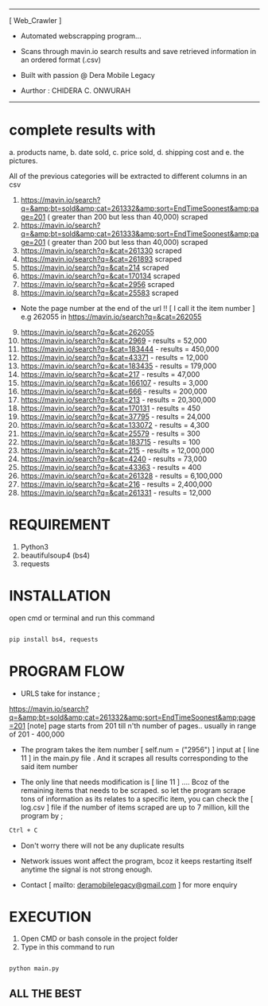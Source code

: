 ***
 
 [ Web_Crawler ] 
 
 + Automated webscrapping program...
 
 + Scans through mavin.io search results and save retrieved information in an ordered format (.csv)
 
 + Built with passion @ Dera Mobile Legacy
 
 + Aurthor : CHIDERA C. ONWURAH
 
***

# complete results with 

a. products name, 
b. date sold, 
c. price sold, 
d. shipping cost and 
e. the pictures. 

All of the previous categories will be extracted to different columns in an csv


1. https://mavin.io/search?q=&amp;bt=sold&amp;cat=261332&amp;sort=EndTimeSoonest&amp;page=201    ( greater than 200 but less than 40,000) scraped
2. https://mavin.io/search?q=&amp;bt=sold&amp;cat=261333&amp;sort=EndTimeSoonest&amp;page=201    ( greater than 200 but less than 40,000) scraped 
3. https://mavin.io/search?q=&cat=261330 scraped 
4. https://mavin.io/search?q=&cat=261893 scraped
5. https://mavin.io/search?q=&cat=214  scraped
6. https://mavin.io/search?q=&cat=170134 scraped
7. https://mavin.io/search?q=&cat=2956 scraped
8. https://mavin.io/search?q=&cat=25583 scraped

* Note the page number at the end of the url !!
[ I call it the item number ] 
e.g 262055 in https://mavin.io/search?q=&cat=262055
9. https://mavin.io/search?q=&cat=262055 
10. https://mavin.io/search?q=&cat=2969 - results = 52,000 
11. https://mavin.io/search?q=&cat=183444 - results = 450,000 
12. https://mavin.io/search?q=&cat=43371 - results = 12,000 
13. https://mavin.io/search?q=&cat=183435 - results = 179,000 
14. https://mavin.io/search?q=&cat=217 - results = 47,000 
15. https://mavin.io/search?q=&cat=166107 - results = 3,000 
16. https://mavin.io/search?q=&cat=666 - results = 200,000 
17. https://mavin.io/search?q=&cat=213 - results = 20,300,000 
18. https://mavin.io/search?q=&cat=170131 - results = 450 
19. https://mavin.io/search?q=&cat=37795 - results = 24,000 
20. https://mavin.io/search?q=&cat=133072 - results = 4,300 
21. https://mavin.io/search?q=&cat=25579 - results = 300 
22. https://mavin.io/search?q=&cat=183715 - results = 100 
23. https://mavin.io/search?q=&cat=215 - results = 12,000,000 
24. https://mavin.io/search?q=&cat=4240 - results = 73,000 
25. https://mavin.io/search?q=&cat=43363 - results = 400 
26. https://mavin.io/search?q=&cat=261328 - results = 6,100,000 
27. https://mavin.io/search?q=&cat=216 - results = 2,400,000 
28. https://mavin.io/search?q=&cat=261331 - results = 12,000 

# REQUIREMENT

1. Python3
2. beautifulsoup4 (bs4)
3. requests

# INSTALLATION

open cmd or terminal and run this command

~~~sh

pip install bs4, requests

~~~


# PROGRAM FLOW

- URLS
take for instance ;

https://mavin.io/search?q=&amp;bt=sold&amp;cat=261332&amp;sort=EndTimeSoonest&amp;page=201 [note] page starts from 201 
till n'th number of pages.. usually in range of 201 - 400,000 

- The program takes the item number [ self.num = 	("2956") ] input at [ line 11 ] in the main.py file .
And it scrapes all results corresponding to the said item number

- The only line that needs modification is [ line 11 ] .... 
Bcoz of the remaining items that needs to be scraped. so let the program scrape tons of information as its relates to a specific item, you can check the [ log.csv ] file if the number of items scraped are up to 7 million, kill the program by ;

~~~sh
Ctrl + C
~~~

- Don't worry there will not be any duplicate results

- Network issues wont affect the program, bcoz it keeps restarting itself anytime the signal is not strong enough.

- Contact [ mailto: deramobilelegacy@gmail.com ] for more enquiry

# EXECUTION

1. Open CMD or bash console in the project folder
2. Type in this command to run

~~~sh

python main.py

~~~

## ALL THE BEST
